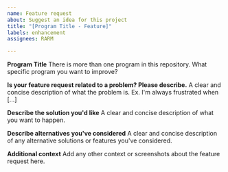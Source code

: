 ```yaml
---
name: Feature request
about: Suggest an idea for this project
title: "[Program Title - Feature]"
labels: enhancement
assignees: RARM

---
```


**Program Title**
There is more than one program in this repository. What specific program you want to improve?

**Is your feature request related to a problem? Please describe.**
A clear and concise description of what the problem is. Ex. I'm always frustrated when [...]

**Describe the solution you'd like**
A clear and concise description of what you want to happen.

**Describe alternatives you've considered**
A clear and concise description of any alternative solutions or features you've considered.

**Additional context**
Add any other context or screenshots about the feature request here.
